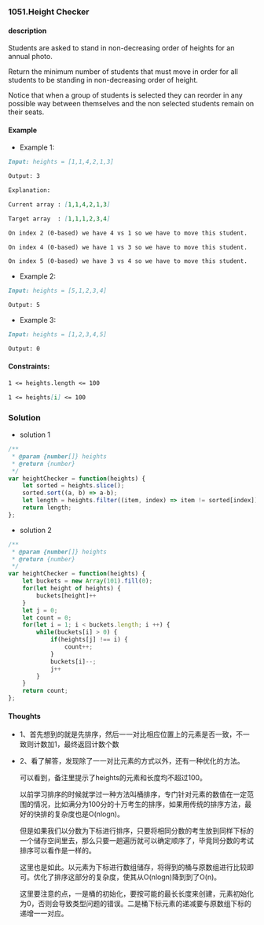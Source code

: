 ### 1051.Height Checker

#### description

Students are asked to stand in non-decreasing order of heights for an annual photo.

Return the minimum number of students that must move in order for all students to be standing in non-decreasing order of height.

Notice that when a group of students is selected they can reorder in any possible way between themselves and the non selected students remain on their seats.

#### Example

+ Example 1:
```md
Input: heights = [1,1,4,2,1,3]

Output: 3

Explanation: 

Current array : [1,1,4,2,1,3]

Target array  : [1,1,1,2,3,4]

On index 2 (0-based) we have 4 vs 1 so we have to move this student.

On index 4 (0-based) we have 1 vs 3 so we have to move this student.

On index 5 (0-based) we have 3 vs 4 so we have to move this student.
```
+ Example 2:
```md
Input: heights = [5,1,2,3,4]

Output: 5
```
+ Example 3:
```md
Input: heights = [1,2,3,4,5]

Output: 0
```

#### Constraints:
```md
1 <= heights.length <= 100

1 <= heights[i] <= 100
```

### Solution

+ solution 1
```js
/**
 * @param {number[]} heights
 * @return {number}
 */
var heightChecker = function(heights) {
    let sorted = heights.slice();
    sorted.sort((a, b) => a-b);
    let length = heights.filter((item, index) => item != sorted[index]).length;
    return length;
};
```

+ solution 2
```js
/**
 * @param {number[]} heights
 * @return {number}
 */
var heightChecker = function(heights) {
    let buckets = new Array(101).fill(0);
    for(let height of heights) {
        buckets[height]++
    }
    let j = 0;
    let count = 0;
    for(let i = 1; i < buckets.length; i ++) {
        while(buckets[i] > 0) {
            if(heights[j] !== i) {
                count++;
            }
            buckets[i]--;
            j++
        }
    }
    return count;
};
```

#### Thoughts

+ 1、首先想到的就是先排序，然后一一对比相应位置上的元素是否一致，不一致则计数加1，最终返回计数个数

+ 2、看了解答，发现除了一一对比元素的方式以外，还有一种优化的方法。

  可以看到，备注里提示了heights的元素和长度均不超过100。
  
  以前学习排序的时候就学过一种方法叫桶排序，专门针对元素的数值在一定范围的情况，比如满分为100分的十万考生的排序，如果用传统的排序方法，最好的快排的复杂度也是O(nlogn)。
  
  但是如果我们以分数为下标进行排序，只要将相同分数的考生放到同样下标的一个储存空间里去，那么只要一趟遍历就可以确定顺序了，毕竟同分数的考试排序可以看作是一样的。

  这里也是如此。以元素为下标进行数组储存，将得到的桶与原数组进行比较即可。优化了排序这部分的复杂度，使其从O(nlogn)降到到了O(n)。

  这里要注意的点，一是桶的初始化，要按可能的最长长度来创建，元素初始化为0，否则会导致类型问题的错误。二是桶下标元素的递减要与原数组下标的递增一一对应。
